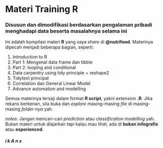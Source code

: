 # Materi Training R
### Disusun dan dimodifikasi berdasarkan pengalaman pribadi menghadapi data beserta masalahnya selama ini

Ini adalah kompilasi materi __R__ yang saya _share_ di __@nutrifood__. Materinya dipecah menjadi beberapa bagian, seperti:
1. Introduction to R
2. Part 1: Mengenal data frame dan tibble
3. Part 2: looping and conditional
4. Data carpentry using tidy principle + reshape2
5. Tidytext principal
6. Correlation dan General Linear Model
7. Advance automation and modelling

Semua materinya tersaji dalam format __R script__, yakni extension __.R__. Jika rekans berkenan, sila buka dan _explore_ masing-masing _file_ di masing-masing _folder-nya_ yah.

_notes_: Jangan mencari-cari _prediction_ atau _classification modelling_ yah. Bukan materi untuk diajarkan tapi kalau mau lihat, ada di __bukan infografis__ atau __experienced__.

###### __i k A n x__
